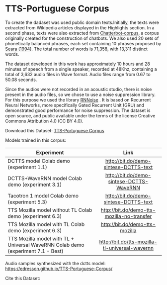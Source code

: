 # TTS-Portuguese Corpus
To create the dadaset was used public domain texts.Initially, the texts were extracted from Wikipedia articles displayed in the Highlights section. In a second phase, texts were also extracted from  [Chatterbot-corpus](https://github.com/gunthercox/chatterbot-corpus/tree/master/chatterbot\_corpus/data/portuguese), a corpus originally created for the construction of chatbots. We also used 20 sets of phonetically balanced phrases, each set containing 10 phrases proposed by [Seara (1994)](https://repositorio.ufsc.br/bitstream/handle/123456789/112119/98594.pdf?sequence=1). The total number of words is 71,358, with 13,311 distinct words.

The dataset developed in this work has approximately 10 hours and 28 minutes of speech from a single speaker, recorded at 48Khz, containing a total of 3,632 audio files in Wave format. Audio files range from 0.67 to 50.08 seconds.

Since the audios were not recorded in an acoustic studio, there is noise present in the audio files, so we chose to use a noise suppression library. For this purpose we used the library [RNNoise](https://github.com/xiph/rnnoise) . It is based on Recurrent Neural Networks, more specifically Gated Recurrent Unit (GRU)  and demonstrated good performance for noise suppression. The dataset is open source, and public available under the terms of the license Creative Commons Attribution 4.0 (CC BY 4.0).

Download this Dataset: [TTS-Portuguese Corpus](https://www.dropbox.com/s/ohpc7epowv9ct7o/TTS-Portuguese-Corpus.zip?dl=0)

Models trained in this corpus:

| Experiment        |Link |
| ------------- |:------:|
| DCTTS model Colab demo (experiment 1.1) | http://bit.do/demo-sintese-DCTTS-text  |
| DCTTS+WaveRNN model Colab demo (experiment 3.1) | http://bit.do/demo-sintese-DCTTS-WaveRNN |
| Tacotron 1 model Colab demo (experiment 5.3) | http://bit.do/demo-sintese-DCTTS-text  |
| TTS Mozilla model without  TL   Colab demo (experiment 6.3) | http://bit.do/demo-tts-mozilla-no-transfer  |
| TTS Mozilla model with TL  Colab demo (experiment 6.3) | http://bit.do/demo-tts-mozilla  |
| TTS Mozilla model with TL + Universal WaveRNN  Colab demo (experiment 7.1 - Best) | http://bit.do/tts-mozilla-tl-universal-wavernn  |


Audio samples synthesized with the dctts model: https://edresson.github.io/TTS-Portuguese-Corpus/


Cite this Dataset:
